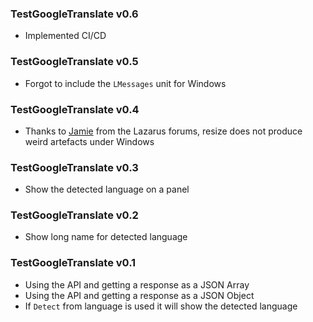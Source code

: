 ### TestGoogleTranslate v0.6

- Implemented CI/CD

### TestGoogleTranslate v0.5

- Forgot to include the `LMessages` unit for Windows

### TestGoogleTranslate v0.4

- Thanks to [Jamie](https://forum.lazarus.freepascal.org/index.php?action=profile;u=61241) from the Lazarus forums, resize does not produce weird artefacts under Windows

### TestGoogleTranslate v0.3

- Show the detected language on a panel

### TestGoogleTranslate v0.2

- Show long name for detected language

### TestGoogleTranslate v0.1

- Using the API and getting a response as a JSON Array
- Using the API and getting a response as a JSON Object
- If `Detect` from language is used it will show the detected language